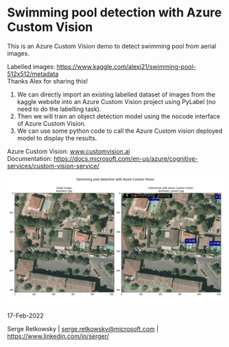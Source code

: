 # Swimming pool detection with Azure Custom Vision

This is an Azure Custom Vision demo to detect swimming pool from aerial images.

Labelled images: https://www.kaggle.com/alexj21/swimming-pool-512x512/metadata<br>
Thanks Alex for sharing this!<br>

1. We can directly import an existing labelled dataset of images from the kaggle website into an Azure Custom Vision project using PyLabel (no need to do the labelling task).<br>
2. Then we will train an object detection model using the nocode interface of Azure Custom Vision.<br>
3. We can use some python code to call the Azure Custom vision deployed model to display the results.<br>

Azure Custom Vision: www.customvision.ai<br>
Documentation: https://docs.microsoft.com/en-us/azure/cognitive-services/custom-vision-service/
<br>

<img src="animatedgif.gif">

17-Feb-2022

Serge Retkowsky | serge.retkowsky@microsoft.com | https://www.linkedin.com/in/serger/
